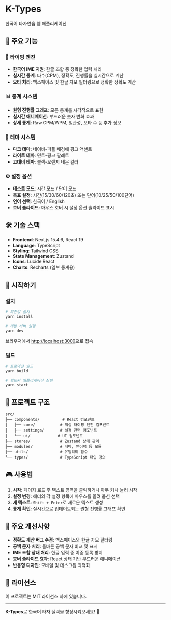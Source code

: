 # K-Types

한국어 타자연습 웹 애플리케이션

## 🚀 주요 기능

### 📝 타이핑 엔진
- **한국어 IME 지원**: 한글 조합 중 정확한 입력 처리
- **실시간 통계**: 타수(CPM), 정확도, 진행률을 실시간으로 계산
- **오타 처리**: 백스페이스 및 한글 자모 필터링으로 정확한 정확도 계산

### 📊 통계 시스템
- **원형 진행률 그래프**: 모든 통계를 시각적으로 표현
- **실시간 애니메이션**: 부드러운 숫자 변화 효과
- **상세 통계**: Raw CPM/WPM, 일관성, 오타 수 등 추가 정보

### 🎨 테마 시스템
- **다크 테마**: 네이비-퍼플 배경에 핑크 액센트
- **라이트 테마**: 민트-핑크 팔레트
- **고대비 테마**: 블랙-오렌지 네온 컬러

### ⚙️ 설정 옵션
- **테스트 모드**: 시간 모드 / 단어 모드
- **목표 설정**: 시간(15/30/60/120초) 또는 단어(10/25/50/100단어)
- **언어 선택**: 한국어 / English
- **호버 슬라이드**: 마우스 호버 시 설정 옵션 슬라이드 표시

## 🛠️ 기술 스택

- **Frontend**: Next.js 15.4.6, React 19
- **Language**: TypeScript
- **Styling**: Tailwind CSS
- **State Management**: Zustand
- **Icons**: Lucide React
- **Charts**: Recharts (일부 통계용)

## 🚀 시작하기

### 설치

```bash
# 의존성 설치
yarn install

# 개발 서버 실행
yarn dev
```

브라우저에서 [http://localhost:3000](http://localhost:3000)으로 접속

### 빌드

```bash
# 프로덕션 빌드
yarn build

# 빌드된 애플리케이션 실행
yarn start
```

## 📁 프로젝트 구조

```
src/
├── components/          # React 컴포넌트
│   ├── core/           # 핵심 타이핑 엔진 컴포넌트
│   ├── settings/       # 설정 관련 컴포넌트
│   └── ui/            # UI 컴포넌트
├── stores/             # Zustand 상태 관리
├── modules/            # 테마, 언어팩 등 모듈
├── utils/              # 유틸리티 함수
└── types/              # TypeScript 타입 정의
```

## 🎮 사용법

1. **시작**: 페이지 로드 후 텍스트 영역을 클릭하거나 아무 키나 눌러 시작
2. **설정 변경**: 헤더의 각 설정 항목에 마우스를 올려 옵션 선택
3. **새 텍스트**: `Shift + Enter`로 새로운 텍스트 생성
4. **통계 확인**: 실시간으로 업데이트되는 원형 진행률 그래프 확인

## 🔧 주요 개선사항

- **정확도 계산 버그 수정**: 백스페이스와 한글 자모 필터링
- **공백 문자 처리**: 올바른 공백 문자 비교 및 표시
- **IME 조합 상태 처리**: 한글 입력 중 이중 등록 방지
- **호버 슬라이드 효과**: React 상태 기반 부드러운 애니메이션
- **반응형 디자인**: 모바일 및 데스크톱 최적화

## 📄 라이선스

이 프로젝트는 MIT 라이선스 하에 있습니다.

---

**K-Types**로 한국어 타자 실력을 향상시켜보세요! 🚀